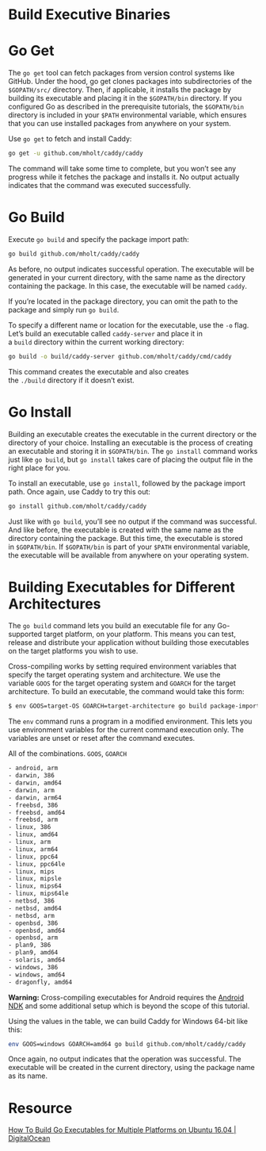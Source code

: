 # Build Executive Binaries

# Go Get

The `go get` tool can fetch packages from version control systems like GitHub. Under the hood, go get clones packages into subdirectories of the `$GOPATH/src/` directory. Then, if applicable, it installs the package by building its executable and placing it in the `$GOPATH/bin` directory. If you configured Go as described in the prerequisite tutorials, the `$GOPATH/bin` directory is included in your `$PATH` environmental variable, which ensures that you can use installed packages from anywhere on your system.

Use `go get` to fetch and install Caddy:

```bash
go get -u github.com/mholt/caddy/caddy
```

The command will take some time to complete, but you won’t see any progress while it fetches the package and installs it. No output actually indicates that the command was executed successfully.

# Go Build

Execute `go build` and specify the package import path:

```bash
go build github.com/mholt/caddy/caddy
```

As before, no output indicates successful operation. The executable will be generated in your current directory, with the same name as the directory containing the package. In this case, the executable will be named `caddy`.

If you’re located in the package directory, you can omit the path to the package and simply run `go build`.

To specify a different name or location for the executable, use the `-o` flag. Let’s build an executable called `caddy-server` and place it in a `build` directory within the current working directory:

```bash
go build -o build/caddy-server github.com/mholt/caddy/cmd/caddy
```

This command creates the executable and also creates the `./build` directory if it doesn’t exist.

# Go Install

Building an executable creates the executable in the current directory or the directory of your choice. Installing an executable is the process of creating an executable and storing it in `$GOPATH/bin`. The `go install` command works just like `go build`, but `go install` takes care of placing the output file in the right place for you.

To install an executable, use `go install`, followed by the package import path. Once again, use Caddy to try this out:

```bash
go install github.com/mholt/caddy/caddy
```

Just like with `go build`, you’ll see no output if the command was successful. And like before, the executable is created with the same name as the directory containing the package. But this time, the executable is stored in `$GOPATH/bin`. If `$GOPATH/bin` is part of your `$PATH` environmental variable, the executable will be available from anywhere on your operating system.

# Building Executables for Different Architectures

The `go build` command lets you build an executable file for any Go-supported target platform, on your platform. This means you can test, release and distribute your application without building those executables on the target platforms you wish to use.

Cross-compiling works by setting required environment variables that specify the target operating system and architecture. We use the variable `GOOS` for the target operating system and `GOARCH` for the target architecture. To build an executable, the command would take this form:

```bash
$ env GOOS=target-OS GOARCH=target-architecture go build package-import-path
```

The `env` command runs a program in a modified environment. This lets you use environment variables for the current command execution only. The variables are unset or reset after the command executes.

All of the combinations. `GOOS`, `GOARCH`

```bash
- android, arm
- darwin, 386
- darwin, amd64
- darwin, arm
- darwin, arm64
- freebsd, 386
- freebsd, amd64
- freebsd, arm
- linux, 386
- linux, amd64
- linux, arm
- linux, arm64
- linux, ppc64
- linux, ppc64le
- linux, mips
- linux, mipsle
- linux, mips64
- linux, mips64le
- netbsd, 386
- netbsd, amd64
- netbsd, arm
- openbsd, 386
- openbsd, amd64
- openbsd, arm
- plan9, 386
- plan9, amd64
- solaris, amd64
- windows, 386
- windows, amd64
- dragonfly, amd64
```

**Warning:** Cross-compiling executables for Android requires the [Android NDK](https://developer.android.com/ndk/index.html) and some additional setup which is beyond the scope of this tutorial.

Using the values in the table, we can build Caddy for Windows 64-bit like this:

```bash
env GOOS=windows GOARCH=amd64 go build github.com/mholt/caddy/caddy
```

Once again, no output indicates that the operation was successful. The executable will be created in the current directory, using the package name as its name.

# Resource

[How To Build Go Executables for Multiple Platforms on Ubuntu 16.04 | DigitalOcean](https://www.digitalocean.com/community/tutorials/how-to-build-go-executables-for-multiple-platforms-on-ubuntu-16-04)